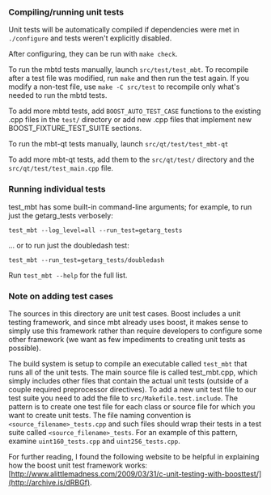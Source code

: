 ### Compiling/running unit tests

Unit tests will be automatically compiled if dependencies were met in `./configure`
and tests weren't explicitly disabled.

After configuring, they can be run with `make check`.

To run the mbtd tests manually, launch `src/test/test_mbt`. To recompile
after a test file was modified, run `make` and then run the test again. If you
modify a non-test file, use `make -C src/test` to recompile only what's needed
to run the mbtd tests.

To add more mbtd tests, add `BOOST_AUTO_TEST_CASE` functions to the existing
.cpp files in the `test/` directory or add new .cpp files that
implement new BOOST_FIXTURE_TEST_SUITE sections.

To run the mbt-qt tests manually, launch `src/qt/test/test_mbt-qt`

To add more mbt-qt tests, add them to the `src/qt/test/` directory and
the `src/qt/test/test_main.cpp` file.

### Running individual tests

test_mbt has some built-in command-line arguments; for
example, to run just the getarg_tests verbosely:

    test_mbt --log_level=all --run_test=getarg_tests

... or to run just the doubledash test:

    test_mbt --run_test=getarg_tests/doubledash

Run `test_mbt --help` for the full list.

### Note on adding test cases

The sources in this directory are unit test cases.  Boost includes a
unit testing framework, and since mbt already uses boost, it makes
sense to simply use this framework rather than require developers to
configure some other framework (we want as few impediments to creating
unit tests as possible).

The build system is setup to compile an executable called `test_mbt`
that runs all of the unit tests.  The main source file is called
test_mbt.cpp, which simply includes other files that contain the
actual unit tests (outside of a couple required preprocessor
directives). To add a new unit test file to our test suite you need
to add the file to `src/Makefile.test.include`. The pattern is to
create one test file for each class or source file for which you want
to create unit tests.  The file naming convention is
`<source_filename>_tests.cpp` and such files should wrap their tests
in a test suite called `<source_filename>_tests`.  For an example of
this pattern, examine `uint160_tests.cpp` and `uint256_tests.cpp`.

For further reading, I found the following website to be helpful in
explaining how the boost unit test framework works:
[http://www.alittlemadness.com/2009/03/31/c-unit-testing-with-boosttest/](http://archive.is/dRBGf).

